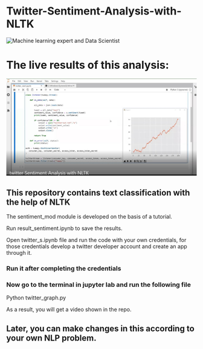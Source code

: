 # Twitter-Sentiment-Analysis-with-NLTK

![Machine learning expert and Data Scientist](https://github.com/shahzaibhamid/Text-classification-webapp-with-streamlit/blob/main/sentiment-analysis.jpg)

# The live results of this analysis:
![Machine learning expert and Data Scientist](https://github.com/shahzaibhamid/Twitter-Sentiment-Analysis-with-NLTK/blob/main/twitter_img.JPG)

## This repository contains text classification with the help of NLTK

The sentiment_mod module is developed on the basis of a tutorial.

Run result_sentiment.ipynb to save the results.

Open twitter_s.ipynb file and run the code with your own credentials, for those credentials develop a twitter developer account and create an app through it. 

### Run it after completing the credentials

### Now go to the terminal in jupyter lab and run the following file

Python twitter_graph.py

As a result, you will get a video shown in the repo.
## Later, you can make changes in this according to your own NLP problem.
